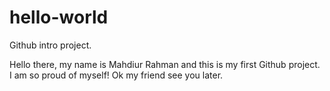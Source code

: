 # hello-world
Github intro project.

Hello there, my name is Mahdiur Rahman and this is my first Github project. I am so proud of myself!
Ok my friend see you later.
